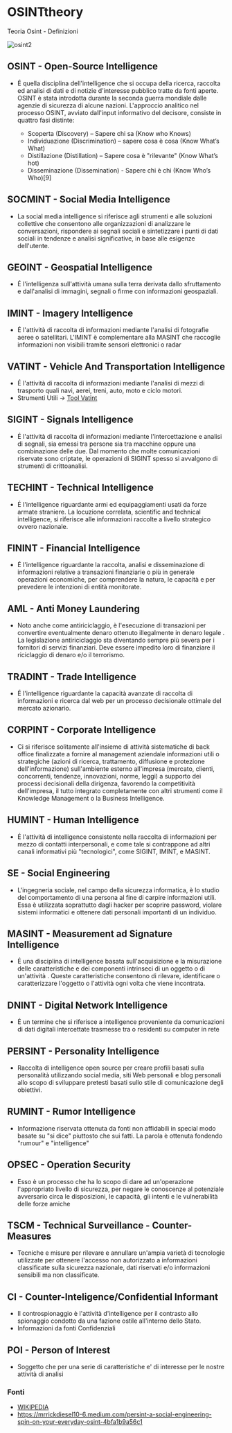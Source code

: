 # OSINTtheory
Teoria Osint - Definizioni 

![osint2](https://user-images.githubusercontent.com/98583912/187065480-b6589b30-d72a-409e-b3ec-1a19b745eef3.jpg)


## OSINT - Open-Source Intelligence
 - É quella disciplina dell'intelligence che si occupa della ricerca, raccolta ed analisi di dati e di notizie d'interesse pubblico tratte da fonti aperte. OSINT è stata introdotta durante la seconda guerra mondiale dalle agenzie di sicurezza di alcune nazioni. 
 L'approccio analitico nel processo OSINT, avviato dall'input informativo del decisore, consiste in quattro fasi distinte:

    - Scoperta (Discovery) – Sapere chi sa (Know who Knows)
    - Individuazione (Discrimination) – sapere cosa è cosa (Know What’s What)
    - Distillazione (Distillation) – Sapere cosa è "rilevante" (Know What’s hot)
    - Disseminazione (Dissemination) - Sapere chi è chi (Know Who’s Who)[9] 

## SOCMINT - Social Media Intelligence

 - La social media intelligence si riferisce agli strumenti e alle soluzioni collettive che consentono alle organizzazioni di analizzare le conversazioni, rispondere ai segnali sociali e sintetizzare i punti di dati sociali in tendenze e analisi significative, in base alle esigenze dell'utente.

## GEOINT - Geospatial Intelligence
 - É l'intelligenza sull'attività umana sulla terra derivata dallo sfruttamento e dall'analisi di immagini, segnali o firme con informazioni geospaziali.

## IMINT - Imagery Intelligence
 - É  l'attività di raccolta di informazioni mediante l'analisi di fotografie aeree o satellitari. L'IMINT è complementare alla MASINT che raccoglie informazioni non visibili tramite sensori elettronici o radar

## VATINT - Vehicle And Transportation Intelligence
 - É  l'attività di raccolta di informazioni mediante l'analisi di mezzi di trasporto quali navi, aerei, treni, auto, moto e ciclo motori.
  - Strumenti Utili -> [Tool Vatint](https://github.com/CScorza/Tool-VATINT)
  
## SIGINT - Signals Intelligence
 - É  l'attività di raccolta di informazioni mediante l'intercettazione e analisi di segnali, sia emessi tra persone sia tra macchine oppure una combinazione delle due. Dal momento che molte comunicazioni riservate sono criptate, le operazioni di SIGINT spesso si avvalgono di strumenti di crittoanalisi.

## TECHINT - Technical Intelligence
 - É l'intelligence riguardante armi ed equipaggiamenti usati da forze armate straniere. La locuzione correlata, scientific and technical intelligence, si riferisce alle informazioni raccolte a livello strategico ovvero nazionale.

## FININT - Financial Intelligence
 - É l'intelligence riguardante la raccolta, analisi e disseminazione di informazioni relative a transazioni finanziarie o più in generale operazioni economiche, per comprendere la natura, le capacità e per prevedere le intenzioni di entità monitorate.

## AML - Anti Money Laundering 
 - Noto anche come antiriciclaggio, è l'esecuzione di transazioni per convertire eventualmente denaro ottenuto illegalmente in denaro legale . La legislazione antiriciclaggio sta diventando sempre più severa per i fornitori di servizi finanziari. Deve essere impedito loro di finanziare il riciclaggio di denaro e/o il terrorismo.

## TRADINT - Trade Intelligence 
 - É l'intelligence riguardante la capacità avanzate di raccolta di informazioni e ricerca dal web per un processo decisionale ottimale del mercato azionario.

## CORPINT - Corporate Intelligence
 - Ci si riferisce solitamente all'insieme di attività sistematiche di back office finalizzate a fornire al management aziendale informazioni utili o strategiche (azioni di ricerca, trattamento, diffusione e protezione dell'informazione) sull'ambiente esterno all'impresa (mercato, clienti, concorrenti, tendenze, innovazioni, norme, leggi) a supporto dei processi decisionali della dirigenza, favorendo la competitività dell'impresa, il tutto integrato completamente con altri strumenti come il Knowledge Management o la Business Intelligence.

## HUMINT - Human Intelligence
 - É l'attività di intelligence consistente nella raccolta di informazioni per mezzo di contatti interpersonali, e come tale si contrappone ad altri canali informativi più "tecnologici", come SIGINT, IMINT, e MASINT.

## SE - Social Engineering
 - L'ingegneria sociale, nel campo della sicurezza informatica, è lo studio del comportamento di una persona al fine di carpire informazioni utili. Essa è utilizzata soprattutto dagli hacker per scoprire password, violare sistemi informatici e ottenere dati personali importanti di un individuo.

## MASINT - Measurement ad Signature Intelligence
 - É una disciplina di intelligence basata sull'acquisizione e la misurazione delle caratteristiche e dei componenti intrinseci di un oggetto o di un'attività . Queste caratteristiche consentono di rilevare, identificare o caratterizzare l'oggetto o l'attività ogni volta che viene incontrata.

## DNINT - Digital Network Intelligence
 - É un termine che si riferisce a intelligence proveniente da comunicazioni di dati digitali intercettate trasmesse tra o residenti su computer in rete

## PERSINT - Personality Intelligence
- Raccolta di intelligence open source per creare profili basati sulla personalità utilizzando social media, siti Web personali e blog personali allo scopo di sviluppare pretesti basati sullo stile di comunicazione degli obiettivi.

## RUMINT - Rumor Intelligence
 - Informazione riservata ottenuta da fonti non affidabili in special modo basate su "si dice" piuttosto che sui fatti. La parola è ottenuta fondendo "rumour" e "intelligence"

## OPSEC - Operation Security
 - Esso è un processo che ha lo scopo di dare ad un'operazione l'appropriato livello di sicurezza, per negare le conoscenze al potenziale avversario circa le disposizioni, le capacità, gli intenti e le vulnerabilità delle forze amiche

## TSCM - Technical Surveillance - Counter-Measures
 - Tecniche e misure per rilevare e annullare un'ampia varietà di tecnologie utilizzate per ottenere l'accesso non autorizzato a informazioni classificate sulla sicurezza nazionale, dati riservati e/o informazioni sensibili ma non classificate.

## CI - Counter-Inteligence/Confidential Informant
 - Il controspionaggio è l'attività d'intelligence per il contrasto allo spionaggio condotto da una fazione ostile all'interno dello Stato.
 - Informazioni da fonti Confidenziali

## POI - Person of Interest
 - Soggetto che per una serie di caratteristiche e' di interesse per le nostre attività di analisi


### Fonti 
 - [WIKIPEDIA](https://it.wikipedia.org/wiki/Open_Source_Intelligence)
 - https://mrrickdiesel10-6.medium.com/persint-a-social-engineering-spin-on-your-everyday-osint-4bfa1b9a56c1
